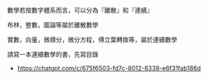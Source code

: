 
數學若按數字體系而言，可以分為『離散』和『連續』

布林，整數，圖論等屬於離散數學

實數，向量，微積分，微分方程，傅立葉轉換等，屬於連續數學

請寫一本連續數學的書，先寫目錄

* https://chatgpt.com/c/675f6503-fd7c-8012-8338-e6f31fab186d

